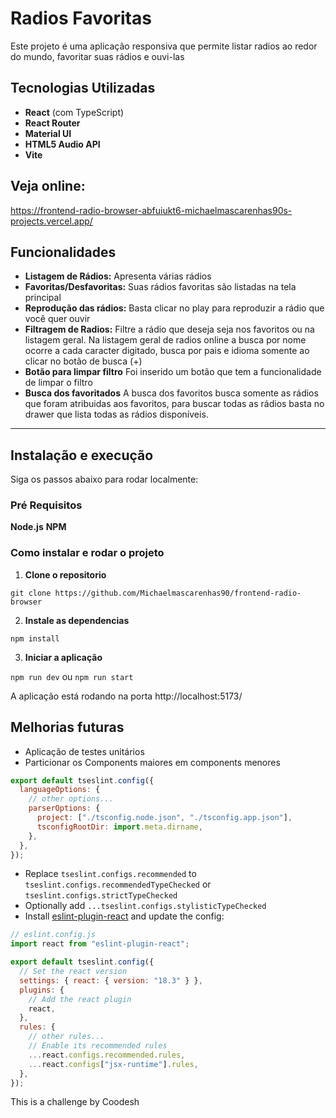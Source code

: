 # Radios Favoritas

Este projeto é uma aplicação responsiva que permite listar radios ao redor do mundo, favoritar suas rádios e ouvi-las

## Tecnologias Utilizadas

- **React** (com TypeScript)
- **React Router**
- **Material UI**
- **HTML5 Audio API**
- **Vite**

## Veja online:

https://frontend-radio-browser-abfuiukt6-michaelmascarenhas90s-projects.vercel.app/

## Funcionalidades

- **Listagem de Rádios:** Apresenta várias rádios
- **Favoritas/Desfavoritas:** Suas rádios favoritas são listadas na tela principal
- **Reprodução das rádios:** Basta clicar no play para reproduzir a rádio que você quer ouvir
- **Filtragem de Radios:** Filtre a rádio que deseja seja nos favoritos ou na listagem geral. Na listagem geral de radios online
  a busca por nome ocorre a cada caracter digitado, busca por pais e idioma somente ao clicar no botão de busca (+)
- **Botão para limpar filtro** Foi inserido um botão que tem a funcionalidade de limpar o filtro
- **Busca dos favoritados** A busca dos favoritos busca somente as rádios que foram atribuidas aos favoritos, para buscar todas as rádios basta no drawer que lista todas as rádios disponíveis.

---

## Instalação e execução

Siga os passos abaixo para rodar localmente:

### Pré Requisitos

**Node.js**
**NPM**

### Como instalar e rodar o projeto

1. **Clone o repositorio**

`git clone https://github.com/Michaelmascarenhas90/frontend-radio-browser`

2. **Instale as dependencias**

`npm install`

3. **Iniciar a aplicação**

`npm run dev` ou `npm run start`

A aplicação está rodando na porta http://localhost:5173/

## Melhorias futuras

- Aplicação de testes unitários
- Particionar os Components maiores em components menores

```js
export default tseslint.config({
  languageOptions: {
    // other options...
    parserOptions: {
      project: ["./tsconfig.node.json", "./tsconfig.app.json"],
      tsconfigRootDir: import.meta.dirname,
    },
  },
});
```

- Replace `tseslint.configs.recommended` to `tseslint.configs.recommendedTypeChecked` or `tseslint.configs.strictTypeChecked`
- Optionally add `...tseslint.configs.stylisticTypeChecked`
- Install [eslint-plugin-react](https://github.com/jsx-eslint/eslint-plugin-react) and update the config:

```js
// eslint.config.js
import react from "eslint-plugin-react";

export default tseslint.config({
  // Set the react version
  settings: { react: { version: "18.3" } },
  plugins: {
    // Add the react plugin
    react,
  },
  rules: {
    // other rules...
    // Enable its recommended rules
    ...react.configs.recommended.rules,
    ...react.configs["jsx-runtime"].rules,
  },
});
```

This is a challenge by Coodesh
